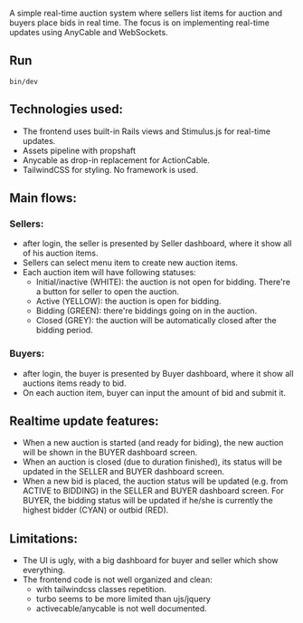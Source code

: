 A simple real-time auction system where sellers list items for auction and buyers place bids in real time. The focus is on implementing real-time updates using AnyCable and WebSockets.

## Run
`bin/dev`

## Technologies used:
- The frontend uses built-in Rails views and Stimulus.js for real-time updates.
- Assets pipeline with propshaft
- Anycable as drop-in replacement for ActionCable.
- TailwindCSS for styling. No framework is used.

## Main flows:

### Sellers:
- after login, the seller is presented by Seller dashboard, where it show all of his auction items.
- Sellers can select menu item to create new auction items.
- Each auction item will have following statuses:
  - Initial/inactive (WHITE): the auction is not open for bidding. There're a button for seller to open the auction.
  - Active (YELLOW): the auction is open for bidding.
  - Bidding (GREEN): there're biddings going on in the auction.
  - Closed (GREY): the auction will be automatically closed after the bidding period.

### Buyers:
- after login, the buyer is presented by Buyer dashboard, where it show all auctions items ready to bid.
- On each auction item, buyer can input the amount of bid and submit it.

## Realtime update features:
- When a new auction is started (and ready for biding), the new auction will be shown in the BUYER dashboard screen.
- When an auction is closed (due to duration finished), its status will be updated in the SELLER and BUYER dashboard screen.
- When a new bid is placed, the auction status will be updated (e.g. from ACTIVE to BIDDING) in the SELLER and BUYER dashboard screen.
  For BUYER, the bidding status will be updated if he/she is currently the highest bidder (CYAN) or outbid (RED).

## Limitations:
- The UI is ugly, with a big dashboard for buyer and seller which show everything.
- The frontend code is not well organized and clean:
  - with tailwindcss classes repetition.
  - turbo seems to be more limited than ujs/jquery
  - activecable/anycable is not well documented.

